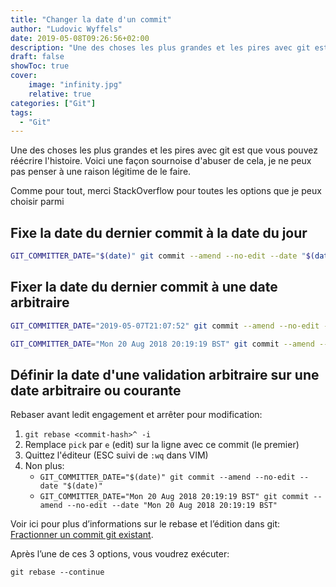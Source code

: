 ```yaml
---
title: "Changer la date d'un commit"
author: "Ludovic Wyffels"
date: 2019-05-08T09:26:56+02:00
description: "Une des choses les plus grandes et les pires avec git est que vous pouvez réécrire l'histoire. Voici une façon sournoise d'abuser de cela, je ne peux pas penser à une raison légitime de le faire."
draft: false
showToc: true
cover:
    image: "infinity.jpg"
    relative: true
categories: ["Git"]
tags:
  - "Git"
---
```


Une des choses les plus grandes et les pires avec git est que vous pouvez réécrire l'histoire. Voici une façon sournoise d'abuser de cela, je ne peux pas penser à une raison légitime de le faire.

Comme pour tout, merci StackOverflow pour toutes les options que je peux choisir parmi

## Fixe la date du dernier commit à la date du jour

```bash
GIT_COMMITTER_DATE="$(date)" git commit --amend --no-edit --date "$(date)"
```

## Fixer la date du dernier commit à une date arbitraire

```bash
GIT_COMMITTER_DATE="2019-05-07T21:07:52" git commit --amend --no-edit --date "2019-05-07T21:07:52"
```

```bash
GIT_COMMITTER_DATE="Mon 20 Aug 2018 20:19:19 BST" git commit --amend --no-edit --date "Mon 20 Aug 2018 20:19:19 BST"
```

## Définir la date d'une validation arbitraire sur une date arbitraire ou courante

Rebaser avant ledit engagement et arrêter pour modification:

1. `git rebase <commit-hash>^ -i`
2. Remplace `pick` par `e` (edit) sur la ligne avec ce commit (le premier)
3. Quittez l'éditeur (ESC suivi de `:wq` dans VIM)
4. Non plus:
    - `GIT_COMMITTER_DATE="$(date)" git commit --amend --no-edit --date "$(date)"`
    - `GIT_COMMITTER_DATE="Mon 20 Aug 2018 20:19:19 BST" git commit --amend --no-edit --date "Mon 20 Aug 2018 20:19:19 BST"`

Voir ici pour plus d’informations sur le rebase et l’édition dans git: [Fractionner un commit git existant](/git-splitExistingCommit/).

Après l’une de ces 3 options, vous voudrez exécuter:

```git
git rebase --continue
```
